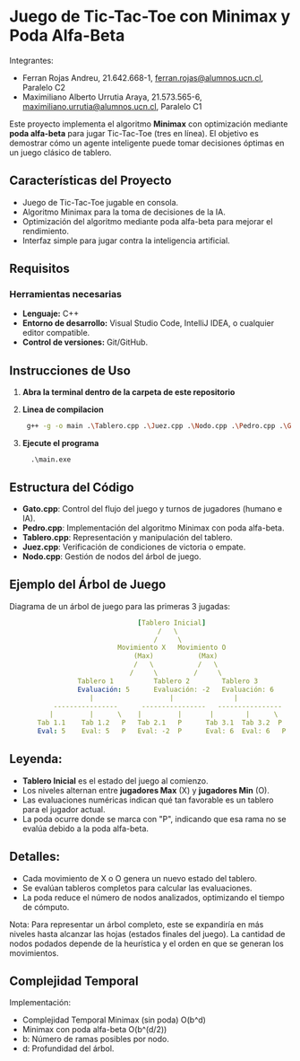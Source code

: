 # Juego de Tic-Tac-Toe con Minimax y Poda Alfa-Beta
Integrantes: 
* Ferran Rojas Andreu, 21.642.668-1, ferran.rojas@alumnos.ucn.cl, Paralelo C2
* Maximiliano Alberto Urrutia Araya, 21.573.565-6, maximiliano.urrutia@alumnos.ucn.cl, Paralelo C1

Este proyecto implementa el algoritmo **Minimax** con optimización mediante **poda alfa-beta** para jugar Tic-Tac-Toe (tres en línea). El objetivo es demostrar cómo un agente inteligente puede tomar decisiones óptimas en un juego clásico de tablero.

## Características del Proyecto

- Juego de Tic-Tac-Toe jugable en consola.
- Algoritmo Minimax para la toma de decisiones de la IA.
- Optimización del algoritmo mediante poda alfa-beta para mejorar el rendimiento.
- Interfaz simple para jugar contra la inteligencia artificial.

## Requisitos

### Herramientas necesarias
- **Lenguaje:** C++
- **Entorno de desarrollo:** Visual Studio Code, IntelliJ IDEA, o cualquier editor compatible.
- **Control de versiones:** Git/GitHub.

## Instrucciones de Uso
1. **Abra la terminal dentro de la carpeta de este repositorio**

2. **Linea de compilacion**
   ```bash
    g++ -g -o main .\Tablero.cpp .\Juez.cpp .\Nodo.cpp .\Pedro.cpp .\Gato.cpp
   ```
3. **Ejecute el programa**
    ```
      .\main.exe
    ```
## Estructura del Código
- **Gato.cpp**: Control del flujo del juego y turnos de jugadores (humano e IA).
- **Pedro.cpp**: Implementación del algoritmo Minimax con poda alfa-beta.
- **Tablero.cpp**: Representación y manipulación del tablero.
- **Juez.cpp**: Verificación de condiciones de victoria o empate.
- **Nodo.cpp**: Gestión de nodos del árbol de juego.
## Ejemplo del Árbol de Juego
Diagrama de un árbol de juego para las primeras 3 jugadas:
```yaml
                                [Tablero Inicial]
                                     /   \
                                    /     \
                           Movimiento X   Movimiento O
                               (Max)           (Max)
                               /   \           /   \
                              /     \         /     \
                 Tablero 1          Tablero 2        Tablero 3
                 Evaluación: 5      Evaluación: -2   Evaluación: 6
                    |                   |               |
           ----------------      ----------------   ----------------
          |         |      \    |         |       |        |      \
       Tab 1.1    Tab 1.2   P   Tab 2.1   P      Tab 3.1  Tab 3.2  P
       Eval: 5    Eval: 5   P   Eval: -2  P      Eval: 6  Eval: 6   P
```
## Leyenda:
- **Tablero Inicial** es el estado del juego al comienzo.
- Los niveles alternan entre **jugadores Max** (X) y **jugadores Min** (O).
- Las evaluaciones numéricas indican qué tan favorable es un tablero para el jugador actual.
- La poda ocurre donde se marca con "P", indicando que esa rama no se evalúa debido a la poda alfa-beta.

## Detalles:
- Cada movimiento de X o O genera un nuevo estado del tablero.
- Se evalúan tableros completos para calcular las evaluaciones.
- La poda reduce el número de nodos analizados, optimizando el tiempo de cómputo.

Nota: Para representar un árbol completo, este se expandiría en más niveles hasta alcanzar las hojas (estados finales del juego). La cantidad de nodos podados depende de la heurística y el orden en que se generan los movimientos.

## Complejidad Temporal
Implementación:
- Complejidad Temporal Minimax (sin poda)	O(b^d)
- Minimax con poda alfa-beta	O(b^(d/2))
- b: Número de ramas posibles por nodo.
- d: Profundidad del árbol.
